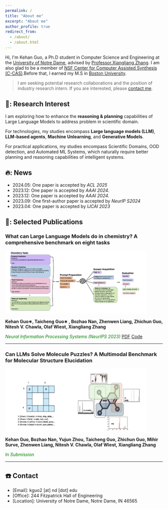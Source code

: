 ```yaml
---
permalink: /
title: "About me"
excerpt: "About me"
author_profile: true
redirect_from: 
  - /about/
  - /about.html
---
```


Hi, I'm Kehan Guo, a Ph.D student in Computer Science and Engineering at the  [University of Notre Dame](https://www.nd.edu/), advised by [Professor.Xiangliang Zhang](https://sites.nd.edu/xiangliang-zhang/). I am also glad to be a member of [NSF Center for Computer Assisted Synthesis (C-CAS)](https://ccas.nd.edu/).Before that, I earned my M.S in [Boston University](https://www.bu.edu/).

> I am seeking potential research collaborations and the position of industry research intern. If you are interested, please [contact me](mailto:kguo2@nd.edu).


&#128214;: Research Interest 
------
I am exploring how to enhance the **reasoning & planning** capabilities of Large Language Models to address problem in scientific domain. 

For technologies, my studies encompass **Large language models (LLM)**, **LLM-based agents**, **Machine Unlearning**, and **Generative Models**.

For practical applications, my studies encompass Scientific Domains, OOD detection, and Automated ML Systems, which naturally require better planning and reasoning capabilities of intelligent systems.
 


&#128293;: News 
------

* 2024.05: One paper is accepted by *ACL 2025*
* 2023.12:  One paper is accepted by *AAAI 2024*.
* 2023.12: One paper is accepted by *AAAI 2024*.
* 2023.09: One first-author paper  is accepted by *NeurIP S2024* 
* 2023.04: One paper is accepted by *IJCAI 2023*


&#128206;: Selected Publications
------

### What can Large Language Models do in chemistry? A comprehensive benchmark on eight tasks
<img src="images/llmchem.png"  width="450px" height="200px">

**Kehan Guo∗, Taicheng Guo∗ , Bozhao Nan, Zhenwen Liang, Zhichun Guo, Nitesh V. Chawla, Olaf Wiest, Xiangliang Zhang**

<em><span style="color: green;">Neural Information Processing Systems (NeurIPS 2023)</span></em>   [PDF](https://proceedings.neurips.cc/paper_files/paper/2023/file/bbb330189ce02be00cf7346167028ab1-Paper-Datasets_and_Benchmarks.pdf) [Code](https://github.com/ChemFoundationModels/ChemLLMBench)

---

### Can LLMs Solve Molecule Puzzles? A Multimodal Benchmark for Molecular Structure Elucidation
<img src="images/molpuzzle.png"  width="450px" height="200px">

**Kehan Guo, Bozhao Nan, Yujun Zhou, Taicheng Guo, Zhichun Guo, Mihir Surve, Zhenwen Liang, Nitesh V. Chawla, Olaf Wiest, Xiangliang Zhang**

<em><span style="color: green;">In Submission</span></em>  

---

:phone: Contact
------
* \[Email\]: kguo2 [at] nd [dot] edu
* \[Office\]: 244 Fitzpatrick Hall of Engineering
* \[Location\]: University of Notre Dame, Notre Dame, IN 46565
